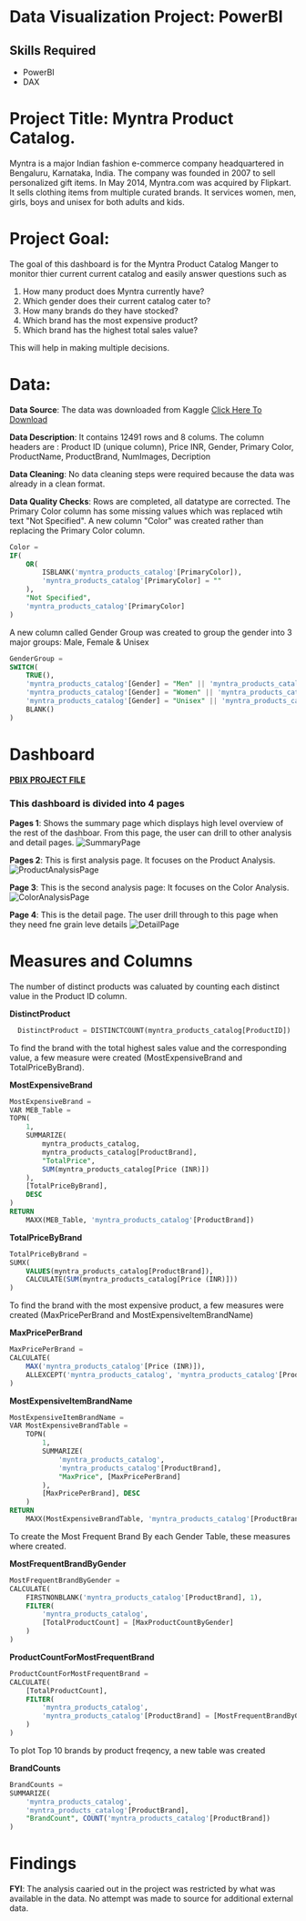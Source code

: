 # Data Visualization Project: PowerBI


## Skills Required
- PowerBI
- DAX

#  Project Title: Myntra Product Catalog. 
Myntra is a major Indian fashion e-commerce company headquartered in Bengaluru, Karnataka, India. The company was founded in 2007 to sell personalized gift items. In May 2014, Myntra.com was acquired by Flipkart.
It sells clothing items from multiple curated brands. It services women, men, girls, boys and unisex for both adults and kids. 

# Project Goal:
The goal of this dashboard is for the Myntra Product Catalog Manger to monitor thier current current catalog and easily answer questions such as
1. How many product does Myntra currently have?
2. Which gender does their current catalog cater to?
3. How many brands do they have stocked?
4. Which brand has the most expensive product?
5. Which brand has the highest total sales value?
   
This will help in making multiple decisions. 


# Data:
**Data Source**: The data was downloaded from Kaggle [Click Here To Download](https://www.kaggle.com/datasets/shivamb/fashion-clothing-products-catalog?resource=download)

**Data Description**: It contains 12491 rows and 8 colums. The column headers are : Product ID (unique column), Price INR, Gender, Primary Color, ProductName, ProductBrand, NumImages, Decription

**Data Cleaning**: No data cleaning steps were required because the data was already in a clean format. 

**Data Quality Checks**: Rows are completed, all datatype are corrected. 
The Primary Color column has some missing values which was replaced wtih text "Not Specified". A new column "Color" was created rather than replacing the Primary Color column.

```sql
Color = 
IF(
    OR(
        ISBLANK('myntra_products_catalog'[PrimaryColor]),              -- Check for blank values
        'myntra_products_catalog'[PrimaryColor] = ""                   -- Check for empty strings
    ),
    "Not Specified",
    'myntra_products_catalog'[PrimaryColor]
)
```

A new column called Gender Group was created to group the gender into  3 major groups: Male, Female & Unisex

```sql
GenderGroup = 
SWITCH(
    TRUE(),
    'myntra_products_catalog'[Gender] = "Men" || 'myntra_products_catalog'[Gender] = "Boy", "Male",
    'myntra_products_catalog'[Gender] = "Women" || 'myntra_products_catalog'[Gender] = "Girls", "Female",
    'myntra_products_catalog'[Gender] = "Unisex" || 'myntra_products_catalog'[Gender] = "Unisex Kids", "Unisex",
    BLANK()
)
```


# Dashboard

[**PBIX PROJECT FILE**](https://github.com/Kosisochi/DataAnalysisPortfolio/blob/main/Myntra%20Product%20Catalog%20Project/Myntra%20Product%20Catalog.pbix)

### This dashboard is divided into 4 pages
**Pages 1**: Shows the summary page which displays high level overview of the rest of the dashboar. From this page, the user can drill to other analysis and detail pages.
  ![SummaryPage](https://github.com/Kosisochi/DataAnalysisPortfolio/blob/main/Myntra%20Product%20Catalog%20Project/images/Summary%20Page.PNG)

**Pages 2**: This is first analysis page. It focuses on the Product Analysis. 
![ProductAnalysisPage](https://github.com/Kosisochi/DataAnalysisPortfolio/blob/main/Myntra%20Product%20Catalog%20Project/images/Color%20Analysis%20Page.PNG)

**Page 3**: This is the second analysis page: It focuses on the Color Analysis.
![ColorAnalysisPage](https://github.com/Kosisochi/DataAnalysisPortfolio/blob/main/Myntra%20Product%20Catalog%20Project/images/Product%20Analysis%20Page.PNG)

**Page 4**: This is the detail page. The user drill through to this page when they need fne grain leve details
![DetailPage](https://github.com/Kosisochi/DataAnalysisPortfolio/blob/main/Myntra%20Product%20Catalog%20Project/images/Detail%20Page.PNG)


# Measures and Columns

The number of distinct products was caluated by counting each distinct value in the Product ID column.

**DistinctProduct**
  ```sql
    DistinctProduct = DISTINCTCOUNT(myntra_products_catalog[ProductID])
  ```

To find the brand with the total highest sales value and the corresponding value, a few measure were created (MostExpensiveBrand and TotalPriceByBrand).

**MostExpensiveBrand**
```sql
MostExpensiveBrand = 
VAR MEB_Table = 
TOPN(
    1, 
    SUMMARIZE(
        myntra_products_catalog, 
        myntra_products_catalog[ProductBrand], 
        "TotalPrice", 
        SUM(myntra_products_catalog[Price (INR)])
    ), 
    [TotalPriceByBrand], 
    DESC
)
RETURN
    MAXX(MEB_Table, 'myntra_products_catalog'[ProductBrand])
```

**TotalPriceByBrand**
``` sql
TotalPriceByBrand = 
SUMX(
    VALUES(myntra_products_catalog[ProductBrand]),
    CALCULATE(SUM(myntra_products_catalog[Price (INR)]))
)
```

To find the brand with the most expensive product, a few measures were created (MaxPricePerBrand and MostExpensiveItemBrandName)

**MaxPricePerBrand**
```sql
MaxPricePerBrand = 
CALCULATE(
    MAX('myntra_products_catalog'[Price (INR)]),
    ALLEXCEPT('myntra_products_catalog', 'myntra_products_catalog'[ProductBrand])
)
```

**MostExpensiveItemBrandName**
```sql
MostExpensiveItemBrandName = 
VAR MostExpensiveBrandTable = 
    TOPN(
        1,
        SUMMARIZE(
            'myntra_products_catalog',
            'myntra_products_catalog'[ProductBrand],
            "MaxPrice", [MaxPricePerBrand]
        ),
        [MaxPricePerBrand], DESC
    )
RETURN
    MAXX(MostExpensiveBrandTable, 'myntra_products_catalog'[ProductBrand])
```

To create the Most Frequent Brand By each Gender Table, these measures where created.

**MostFrequentBrandByGender**
```sql
MostFrequentBrandByGender = 
CALCULATE(
    FIRSTNONBLANK('myntra_products_catalog'[ProductBrand], 1),
    FILTER(
        'myntra_products_catalog',
        [TotalProductCount] = [MaxProductCountByGender]
    )
)
```

**ProductCountForMostFrequentBrand**
```sql
ProductCountForMostFrequentBrand = 
CALCULATE(
    [TotalProductCount],
    FILTER(
        'myntra_products_catalog',
        'myntra_products_catalog'[ProductBrand] = [MostFrequentBrandByGender]
    )
)
```

To plot Top 10 brands by product freqency, a new table was created 

**BrandCounts**

```sql
BrandCounts = 
SUMMARIZE(
    'myntra_products_catalog',
    'myntra_products_catalog'[ProductBrand],
    "BrandCount", COUNT('myntra_products_catalog'[ProductBrand])
)
```

# Findings


**FYI**: The analysis caaried out in the project was restricted by what was available in the data. No attempt was made to source for additional external data. 
